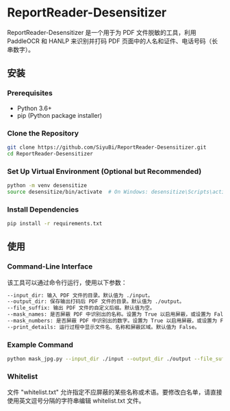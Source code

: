 # ReportReader-Desensitizer

ReportReader-Desensitizer 是一个用于为 PDF 文件脱敏的工具，利用 PaddleOCR 和 HANLP 来识别并打码 PDF 页面中的人名和证件、电话号码（长串数字）。


## 安装

### Prerequisites

- Python 3.6+
- pip (Python package installer)

### Clone the Repository

```sh
git clone https://github.com/SiyuBi/ReportReader-Desensitizer.git
cd ReportReader-Desensitizer
```

### Set Up Virtual Environment (Optional but Recommended)

```sh
python -m venv desensitize
source desensitize/bin/activate  # On Windows: desensitize\Scripts\activate
```

### Install Dependencies
```sh
pip install -r requirements.txt
```

## 使用
### Command-Line Interface
该工具可以通过命令行运行，使用以下参数：
```sh
--input_dir: 输入 PDF 文件的目录。默认值为 ./input。
--output_dir: 保存输出打码后 PDF 文件的目录。默认值为 ./output。
--file_suffix: 输出 PDF 文件的自定义后缀。默认值为空。
--mask_names: 是否屏蔽 PDF 中识别出的名称。设置为 True 以启用屏蔽，或设置为 False 以禁用屏蔽。默认值为 True。
--mask_numbers: 是否屏蔽 PDF 中识别出的数字。设置为 True 以启用屏蔽，或设置为 False 以禁用屏蔽。默认值为 True。
--print_details: 运行过程中显示文件名、名称和屏蔽区域。默认值为 False。
```

### Example Command
```sh
python mask_jpg.py --input_dir ./input --output_dir ./output --file_suffix "_masked" --mask_names True --mask_numbers True --print_details True
```

### Whitelist

文件 "whitelist.txt" 允许指定不应屏蔽的某些名称或术语。要修改白名单，请直接使用英文逗号分隔的字符串编辑 whitelist.txt 文件。
